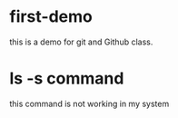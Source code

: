 # first-demo
this is a demo for git and Github  class.

# ls -s command 
this command is not working in my system
